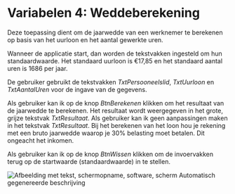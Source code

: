 # Variabelen 4: Weddeberekening 

Deze toepassing dient om de jaarwedde van een werknemer te berekenen op
basis van het uurloon en het aantal gewerkte uren.

Wanneer de applicatie start, dan worden de tekstvakken ingesteld om hun
standaardwaarde. Het standaard uurloon is €17,85 en het standaard aantal
uren is 1686 per jaar.

De gebruiker gebruikt de tekstvakken *TxtPersooneelslid*, *TxtUurloon*
en *TxtAantalUren* voor de ingave van de gegevens.

Als gebruiker kan ik op de knop *BtnBerekenen* klikken om het resultaat
van de jaarwedde te berekenen. Het resultaat wordt weergegeven in het
grote, grijze tekstvak *TxtResultaat*. Als gebruiker kan ik geen
aanpassingen maken in het tekstvak *TxtResultaat*. Bij het berekenen van
het loon hou je rekening met een bruto jaarwedde waarop je 30% belasting
moet betalen. Dit ongeacht het inkomen.

Als gebruiker kan ik op de knop *BtnWissen* klikken om de invoervakken
terug op de startwaarde (standaardwaarde) in te stellen.

![Afbeelding met tekst, schermopname, software, scherm Automatisch
gegenereerde beschrijving](./media/image1.png)